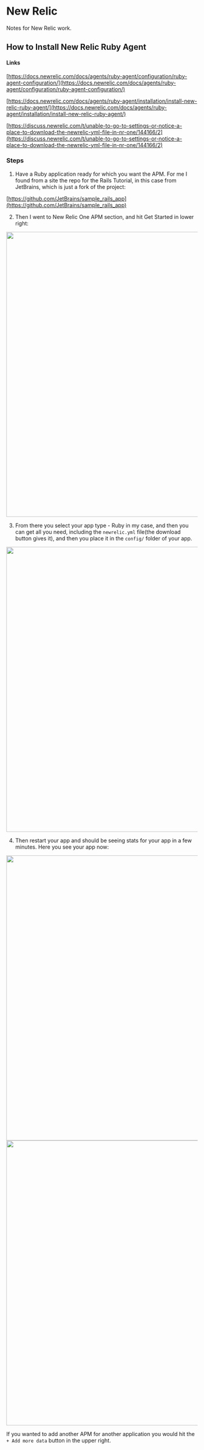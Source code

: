# New Relic

Notes for New Relic work.

## How to Install New Relic Ruby Agent

#### Links

[https://docs.newrelic.com/docs/agents/ruby-agent/configuration/ruby-agent-configuration/](https://docs.newrelic.com/docs/agents/ruby-agent/configuration/ruby-agent-configuration/)

[https://docs.newrelic.com/docs/agents/ruby-agent/installation/install-new-relic-ruby-agent/](https://docs.newrelic.com/docs/agents/ruby-agent/installation/install-new-relic-ruby-agent/)

[https://discuss.newrelic.com/t/unable-to-go-to-settings-or-notice-a-place-to-download-the-newrelic-yml-file-in-nr-one/144166/2](https://discuss.newrelic.com/t/unable-to-go-to-settings-or-notice-a-place-to-download-the-newrelic-yml-file-in-nr-one/144166/2)

### Steps

1. Have a Ruby application ready for which you want the APM. For me I found from a site the repo for the Rails Tutorial, in this case from JetBrains, which is just a fork of the project:

[https://github.com/JetBrains/sample_rails_app](https://github.com/JetBrains/sample_rails_app)

2. Then I went to New Relic One APM section, and hit Get Started in lower right:

<img src="https://user-images.githubusercontent.com/17362519/113585561-642d8700-95fa-11eb-8d91-0bcff364c880.png" width="750;" />

3. From there you select your app type - Ruby in my case, and then you can get all you need, including the `newrelic.yml` file(the download button gives it), and then you place it in the `config/` folder of your app.

<img src="https://user-images.githubusercontent.com/17362519/113585651-858e7300-95fa-11eb-80cb-1c2142282b38.png" width="750;" />

4. Then restart your app and should be seeing stats for your app in a few minutes.  Here you see your app now:

<img src="https://user-images.githubusercontent.com/17362519/113585790-b373b780-95fa-11eb-9d40-fbffae29672f.png" width="750;" />

<img src="https://user-images.githubusercontent.com/17362519/113585707-9b9c3380-95fa-11eb-936f-013437ca7d12.png" width="750;" />


If you wanted to add another APM for another application you would hit the `+ Add more data` button in the upper right.
